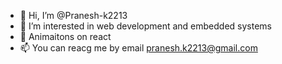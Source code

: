 - 👋 Hi, I’m @Pranesh-k2213
- 👀 I’m interested in web development and embedded systems 
- 🌱 Animaitons on react
- 📫 You can reacg me by email pranesh.k2213@gmail.com

<!---
Pranesh-k2213/Pranesh-k2213 is a ✨ special ✨ repository because its `README.md` (this file) appears on your GitHub profile.
You can click the Preview link to take a look at your changes.
--->
